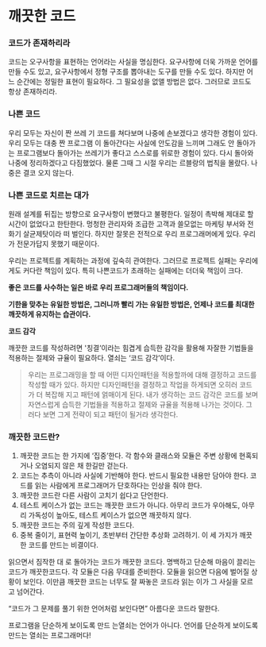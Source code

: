 # 깨끗한 코드

### 코드가 존재하리라

코드는 오구사항을 표현하는 언어라는 사실을 명심한다. 요구사항에 더욱 가까운 언어를 만들 수도 있고, 요구사항에서 정형 구조를 뽑아내는 도구를 만들 수도 있다.
하지만 어느 순간에는 정밀한 표현이 필요하다. 그 필요성을 없앨 방법은 없다. 그러므로 코드도 항상 존재하리라.

### 나쁜 코드

우리 모두는 자신이 짠 쓰레 기 코드를 쳐다보며 나중에 손보겠다고 생각한 경험이 있다.
우리 모두는 대충 짠 프로그램 이 돌아간다는 사실에 안도감을 느끼며 그래도 안 돌아가는 프로그램보다 돌아가는 쓰레기가 좋다고 스스로를 위로한 경험이 있다.
다시 돌아와 나중에 정리하겠다고 다짐했었다. 물론 그때 그 시절 우리는 르블랑의 법칙을 몰랐다. 나중은 결코 오지 않는다.

### 나쁜 코드로 치르는 대가

원래 설계를 뒤집는 방향으로 요구사항이 변했다고 불평한다.
일정이 촉박해 제대로 할 시간이 없었다고 한탄한다.
멍청한 관리자와 조급한 고객과 쓸모없는 마케팅 부서와 전화기 살균제탓이라 떠 벌인다.
하지만 잘못은 전적으로 우리 프로그래머에게 있다. 우리가 전문가답지 못했기 때문이다.

우리는 프로젝트를 계획하는 과정에 깊숙히 관여한다.
그러므로 프로젝트 실패는 우리에게도 커다란 책임이 있다.
특히 나쁜코드가 초래하는 실패에는 더더욱 책임이 크다.

**좋은 코드를 사수하는 일은 바로 우리 프로그래머들의 책임이다.**

**기한을 맞추는 유일한 방법은, 그러니까 빨리 가는 유일한 방법은, 언제나 코드를 최대한 깨끗하게 유지하는 습관이다.**

**코드 감각**

깨끗한 코드를 작성하려면 '칭결’이라는 힘겹게 습득한 감각을 활용해 자잘한 기법들을 적용하는 절제와 규율이 필요하다.
열쇠는 ‘코드 감각’이다.

> 우리는 프로그래밍을 할 때 어떤 디자인패턴을 적용할까에 대해 결정하고 코드를 작성할 때가 있다. 하지만 디자인패턴을 결정하고 작업을 하게되면 오히러 코드가 더 복잡해 지고 패턴에 얽매이게 된다.
내가 생각하는 코드 감각은 코드를 보며 자연스럽게 습득한 기법들을 적용하고 절제와 규율을 적용해 나가는 것이다. 그러다 보면 그게 전략이 되고 패턴이 될거라 생각한다.

### 깨끗한 코드란?

1. 깨끗한 코드는 한 가지에 ‘집중’한다. 각 함수와 클래스와 모듈은 주변 상황에 현혹되거나 오염되지 않은 채 한길만 걷는다.
2. 코드는 추측이 아니라 사실에 기반해야 한다. 반드시 필요한 내용만 담아야 한다. 코드를 읽는 사람에게 프로그래머가 단호하다는 인상을 줘야 한다.
3. 깨끗한 코드란 다른 사람이 고치기 쉽다고 단언한다.
4. 테스트 케이스가 없는 코드는 깨끗한 코드가 아니다. 아무리 코드가 우아해도, 아무리 가독성이 높아도, 테스트 케이스가 없으면 깨끗하지 않다.
5. 깨끗한 코드는 주의 깊게 작성한 코드다.
6. 중복 줄이기, 표현력 높이기, 초반부터 간단한 추상화 고려하기. 이 세 가지가 깨끗한 코드를 만드는 비결이다.

읽으면서 짐작한 대 로 돌아가는 코드가 깨끗한 코드다.
명백하고 단순해 마음이 끌리는 코드가 깨끗한코드다.
각 모듈은 다음 무대를 준비한다.
모듈을 읽으면 다음에 벌어질 상황이 보인다.
이만큼 깨끗한 코드는 너무도 잘 짜놓은 코드라 읽는 이가 그 사실을 모르고 넘어간다.

“코드가 그 문제를 풀기 위한 언어처럼 보인다면” 아름다운 코드라 말한다.

프로그램을 단순하게 보이도록 만드 는열쇠는 언어가 아니다. 언어를 단순하게 보이도록 만드는 열쇠는 프로그래머다!